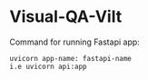 # Visual-QA-Vilt

Command for running Fastapi app:
```
uvicorn app-name: fastapi-name
i.e uvicorn api:app
```
